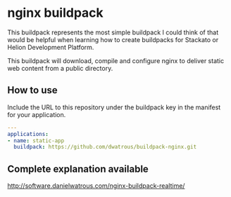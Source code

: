 nginx buildpack
===============
This buildpack represents the most simple buildpack I could think of that would be helpful when learning how to create buildpacks for Stackato or Helion Development Platform.

This buildpack will download, compile and configure nginx to deliver static web content from a public directory.

## How to use

Include the URL to this repository under the buildpack key in the manifest for your application.

```yaml
---
applications:
- name: static-app
  buildpack: https://github.com/dwatrous/buildpack-nginx.git
```

## Complete explanation available

http://software.danielwatrous.com/nginx-buildpack-realtime/
